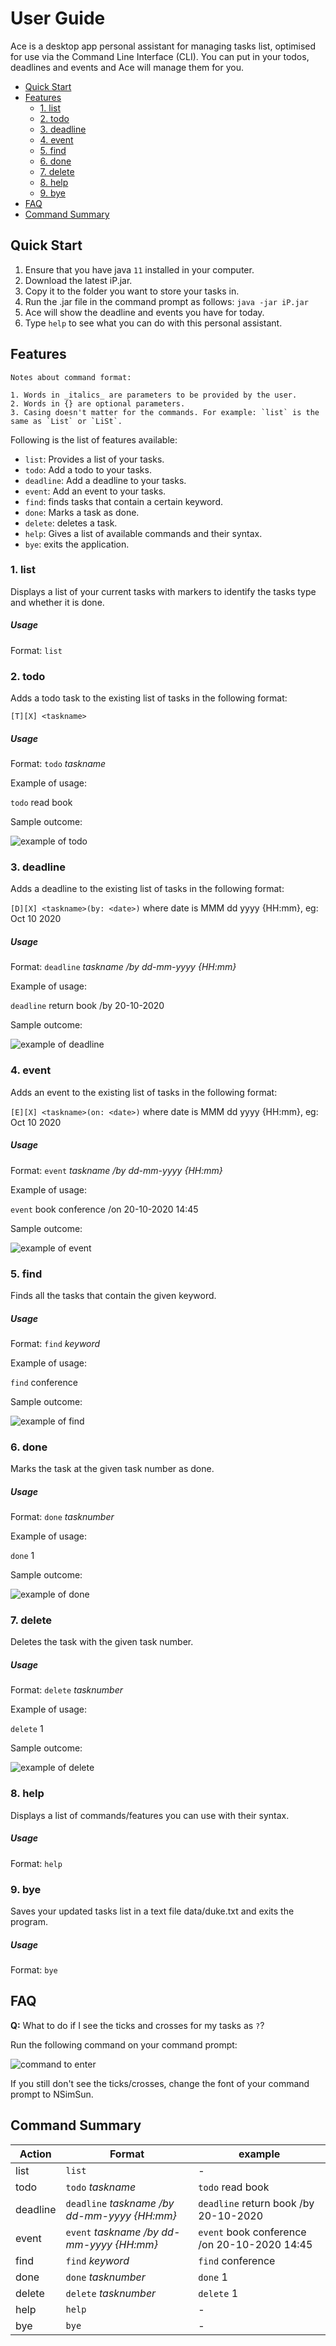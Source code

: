 # User Guide

Ace is a desktop app personal assistant for managing tasks list, optimised for use via the Command Line Interface (CLI). You can put in your todos, deadlines and events and Ace will manage them for you. 

* [Quick Start](#quick-start)
* [Features](#features)
    + [1. list](#1-list)
    + [2. todo](#2-todo)
    + [3. deadline](#3-deadline)
    + [4. event](#4-event)
    + [5. find](#5-find)
    + [6. done](#6-done)
    + [7. delete](#7-delete)
    + [8. help](#8-help)
    + [9. bye](#9-bye)
* [FAQ](#faq)
* [Command Summary](#command-summary)

## Quick Start

1. Ensure that you have java `11` installed in your computer.
2. Download the latest iP.jar.
3. Copy it to the folder you want to store your tasks in.
4. Run the .jar file in the command prompt as follows: `java -jar iP.jar`
5. Ace will show the deadline and events you have for today.
6. Type `help` to see what you can do with this personal assistant.

## Features 

```
Notes about command format:  

1. Words in _italics_ are parameters to be provided by the user.
2. Words in {} are optional parameters. 
3. Casing doesn't matter for the commands. For example: `list` is the same as `List` or `LiSt`. 
```

Following is the list of features available:
* `list`: Provides a list of your tasks.
* `todo`: Add a todo to your tasks.
* `deadline`: Add a deadline to your tasks.
* `event`: Add an event to your tasks.
* `find`: finds tasks that contain a certain keyword.
* `done`: Marks a task as done.
* `delete`: deletes a task.
* `help`: Gives a list of available commands and their syntax.
* `bye`: exits the application.

### 1. list 
Displays a list of your current tasks with markers to identify the tasks type and whether it is done.

##### Usage

Format: `list`

### 2. todo
Adds a todo task to the existing list of tasks in the following format: 

`[T][X] <taskname>`

##### Usage

Format: `todo` _taskname_

Example of usage: 

`todo` read book

Sample outcome:

![example of todo](todoeg.PNG)

### 3. deadline
Adds a deadline to the existing list of tasks in the following format: 

`[D][X] <taskname>(by: <date>)` where date is MMM dd yyyy {HH:mm}, eg: Oct 10 2020

##### Usage

Format: `deadline` _taskname /by dd-mm-yyyy {HH:mm}_

Example of usage: 

`deadline` return book /by 20-10-2020

Sample outcome:

![example of deadline](deadeg.PNG)

### 4. event
Adds an event to the existing list of tasks in the following format: 

`[E][X] <taskname>(on: <date>)` where date is MMM dd yyyy {HH:mm}, eg: Oct 10 2020

##### Usage

Format: `event` _taskname /by dd-mm-yyyy {HH:mm}_

Example of usage: 

`event` book conference /on 20-10-2020 14:45

Sample outcome:

![example of event](eventeg.PNG)

### 5. find
Finds all the tasks that contain the given keyword.

##### Usage

Format: `find` _keyword_

Example of usage:

`find` conference

Sample outcome:

![example of find](findeg.PNG)

### 6. done
Marks the task at the given task number as done.

##### Usage

Format: `done` _tasknumber_

Example of usage:

`done` 1

Sample outcome:

![example of done](doneeg.PNG)

### 7. delete
Deletes the task with the given task number.

##### Usage

Format: `delete` _tasknumber_

Example of usage:

`delete` 1

Sample outcome:

![example of delete](deleteeg.PNG)

### 8. help
Displays a list of commands/features you can use with their syntax.

##### Usage

Format: `help`

### 9. bye
Saves your updated tasks list in a text file data/duke.txt and exits the program.

##### Usage

Format: `bye`

## FAQ

**Q:** What to do if I see the ticks and crosses for my tasks as `?`?

Run the following command on your command prompt:

![command to enter](commandPrompt.jpg)

If you still don't see the ticks/crosses, change the font of your command prompt to NSimSun.

## Command Summary

Action | Format | example
-------- | ---------- | ------------
list | `list` | -
todo | `todo` _taskname_ | `todo` read book
deadline | `deadline` _taskname /by dd-mm-yyyy {HH:mm}_ | `deadline` return book /by 20-10-2020
event | `event` _taskname /by dd-mm-yyyy {HH:mm}_ | `event` book conference /on 20-10-2020 14:45
find | `find` _keyword_ | `find` conference
done | `done` _tasknumber_ | `done` 1
delete | `delete` _tasknumber_ | `delete` 1
help | `help` | -
bye | `bye` | -